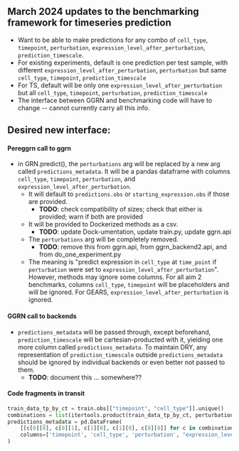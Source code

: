 ## March 2024 updates to the benchmarking framework for timeseries prediction

- Want to be able to make predictions for any combo of `cell_type`, `timepoint`, `perturbation`, `expression_level_after_perturbation`, `prediction_timescale`. 
- For existing experiments, default is one prediction per test sample, with different `expression_level_after_perturbation`, `perturbation` but same `cell_type`, `timepoint`, `prediction_timescale`
- For TS, default will be only one `expression_level_after_perturbation` but all `cell_type`, `timepoint`, `perturbation`, `prediction_timescale`
- The interface between GGRN and benchmarking code will have to change -- cannot currently carry all this info. 

## Desired new interface: 

#### Pereggrn call to ggrn

- in GRN.predict(), the `perturbations` arg will be replaced by a new arg called `predictions_metadata`. It will be a pandas dataframe with columns `cell_type`, `timepoint`, `perturbation`, and `expression_level_after_perturbation`. 
    - It will default to `predictions.obs` or `starting_expression.obs` if those are provided.
        - **TODO**: check compatibility of sizes; check that either is provided; warn if both are provided
    - It will be provided to Dockerized methods as a csv. 
        - **TODO**: update Dock-umentation, update train.py, update ggrn.api
    - The `perturbations` arg will be completely removed.
        - **TODO**: remove this from ggrn.api, from ggrn_backend2.api, and from do_one_experiment.py
    - The meaning is "predict expression in `cell_type` at `time_point` if `perturbation` were set to `expression_level_after_perturbation`". However, methods may ignore some columns. For all aim 2 benchmarks, columns `cell_type`, `timepoint` will be placeholders and will be ignored. For GEARS, `expression_level_after_perturbation` is ignored. 

#### GGRN call to backends

- `predictions_metadata` will be passed through, except beforehand, `prediction_timescale` will be cartesian-producted with it, yielding one more column called `predictions_metadata`. To maintain DRY, any representation of `prediction_timescale` outside `predictions_metadata` should be ignored by individual backends or even better not passed to them. 
    - **TODO**: document this ... somewhere??

#### Code fragments in transit

```python
train_data_tp_by_ct = train.obs[["timepoint", "cell_type"]].unique()
combinations = list(itertools.product(train_data_tp_by_ct, perturbations, ggrn_args["prediction_timescale"]))
predictions_metadata = pd.DataFrame(
    [[c[0][0], c[0][1], c[1][0], c[1][0], c[0][0]] for c in combinations],
    columns=['timepoint', 'cell_type', 'perturbation', "expression_level_after_perturbation", 'num_steps'],
)
```